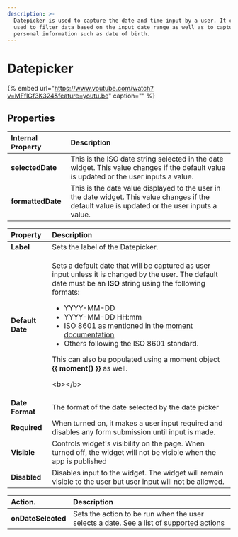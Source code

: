 ```yaml
---
description: >-
  Datepicker is used to capture the date and time input by a user. It can be
  used to filter data based on the input date range as well as to capture
  personal information such as date of birth.
---
```


# Datepicker

{% embed url="https://www.youtube.com/watch?v=MFflGf3K324&feature=youtu.be" caption="" %}

## Properties

| Internal Property | Description |
| :--- | :--- |
| **selectedDate** | This is the ISO date string selected in the date widget. This value changes if the default value is updated or the user inputs a value. |
| **formattedDate** | This is the date value displayed to the user in the date widget. This value changes if the default value is updated or the user inputs a value.  |

<table>
  <thead>
    <tr>
      <th style="text-align:left">Property</th>
      <th style="text-align:left">Description</th>
    </tr>
  </thead>
  <tbody>
    <tr>
      <td style="text-align:left"><b>Label</b>
      </td>
      <td style="text-align:left">Sets the label of the Datepicker.</td>
    </tr>
    <tr>
      <td style="text-align:left"><b>Default Date</b>
      </td>
      <td style="text-align:left">
        <p>Sets a default date that will be captured as user input unless it is changed
          by the user. The default date must be an <b>ISO</b> string using the following
          formats:</p>
        <ul>
          <li>YYYY-MM-DD</li>
          <li>YYYY-MM-DD HH:mm</li>
          <li>ISO 8601 as mentioned in the <a href="https://momentjs.com/docs/#/parsing/string/">moment documentation</a>
          </li>
          <li>Others following the ISO 8601 standard.</li>
        </ul>
        <p>This can also be populated using a moment object <b>{{ moment() }} </b>as
          well.</p>
        <p>&lt;b&gt;&lt;/b&gt;</p>
      </td>
    </tr>
    <tr>
      <td style="text-align:left"><b>Date Format</b>
      </td>
      <td style="text-align:left">The format of the date selected by the date picker</td>
    </tr>
    <tr>
      <td style="text-align:left"><b>Required</b>
      </td>
      <td style="text-align:left">When turned on, it makes a user input required and disables any form submission
        until input is made.</td>
    </tr>
    <tr>
      <td style="text-align:left"><b>Visible</b>
      </td>
      <td style="text-align:left">Controls widget&apos;s visibility on the page. When turned off, the widget
        will not be visible when the app is published</td>
    </tr>
    <tr>
      <td style="text-align:left"><b>Disabled</b>
      </td>
      <td style="text-align:left">Disables input to the widget. The widget will remain visible to the user
        but user input will not be allowed.</td>
    </tr>
  </tbody>
</table>

| Action. | Description |
| :--- | :--- |
| **onDateSelected** | Sets the action to be run when the user selects a date. See a list of [supported actions](../core-concepts/writing-code/appsmith-framework.md) |



